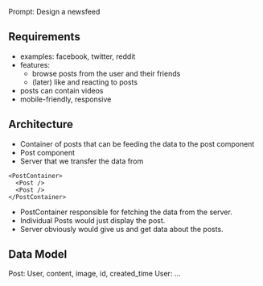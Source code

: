 Prompt: Design a newsfeed

## Requirements

- examples: facebook, twitter, reddit
- features:
  - browse posts from the user and their friends
  - (later) like and reacting to posts
- posts can contain videos
- mobile-friendly, responsive

## Architecture

- Container of posts that can be feeding the data to the post component
- Post component
- Server that we transfer the data from

```
<PostContainer>
  <Post />
  <Post />
</PostContainer>
```

- PostContainer responsible for fetching the data from the server.
- Individual Posts would just display the post.
- Server obviously would give us and get data about the posts.

## Data Model

Post: User, content, image, id, created_time User: ...
